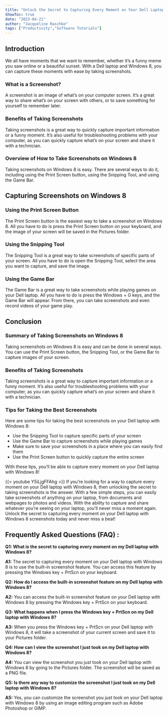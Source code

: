 ```yaml
---
title: "Unlock the Secret to Capturing Every Moment on Your Dell Laptop with Windows 8 Screenshots!"
ShowToc: true 
date: "2023-04-21"
author: "Jacqueline Raschke" 
tags: ["Productivity","Software Tutorials"]
---
```

## Introduction

We all have moments that we want to remember, whether it’s a funny meme you saw online or a beautiful sunset. With a Dell laptop and Windows 8, you can capture these moments with ease by taking screenshots. 

### What is a Screenshot?

A screenshot is an image of what’s on your computer screen. It’s a great way to share what’s on your screen with others, or to save something for yourself to remember later. 

### Benefits of Taking Screenshots

Taking screenshots is a great way to quickly capture important information or a funny moment. It’s also useful for troubleshooting problems with your computer, as you can quickly capture what’s on your screen and share it with a technician. 

### Overview of How to Take Screenshots on Windows 8

Taking screenshots on Windows 8 is easy. There are several ways to do it, including using the Print Screen button, using the Snipping Tool, and using the Game Bar. 

## Capturing Screenshots on Windows 8

### Using the Print Screen Button

The Print Screen button is the easiest way to take a screenshot on Windows 8. All you have to do is press the Print Screen button on your keyboard, and the image of your screen will be saved in the Pictures folder. 

### Using the Snipping Tool

The Snipping Tool is a great way to take screenshots of specific parts of your screen. All you have to do is open the Snipping Tool, select the area you want to capture, and save the image. 

### Using the Game Bar

The Game Bar is a great way to take screenshots while playing games on your Dell laptop. All you have to do is press the Windows + G keys, and the Game Bar will appear. From there, you can take screenshots and even record videos of your game play. 

## Conclusion

### Summary of Taking Screenshots on Windows 8

Taking screenshots on Windows 8 is easy and can be done in several ways. You can use the Print Screen button, the Snipping Tool, or the Game Bar to capture images of your screen. 

### Benefits of Taking Screenshots

Taking screenshots is a great way to capture important information or a funny moment. It’s also useful for troubleshooting problems with your computer, as you can quickly capture what’s on your screen and share it with a technician. 

### Tips for Taking the Best Screenshots

Here are some tips for taking the best screenshots on your Dell laptop with Windows 8: 

- Use the Snipping Tool to capture specific parts of your screen 
- Use the Game Bar to capture screenshots while playing games 
- Make sure to save your screenshots in a place where you can easily find them 
- Use the Print Screen button to quickly capture the entire screen 

With these tips, you’ll be able to capture every moment on your Dell laptop with Windows 8!

{{< youtube Y5iLjgFFAhg >}} 
If you’re looking for a way to capture every moment on your Dell laptop with Windows 8, then unlocking the secret to taking screenshots is the answer. With a few simple steps, you can easily take screenshots of anything on your laptop, from documents and webpages to photos and videos. With the ability to capture and share whatever you’re seeing on your laptop, you’ll never miss a moment again. Unlock the secret to capturing every moment on your Dell laptop with Windows 8 screenshots today and never miss a beat!

## Frequently Asked Questions (FAQ) :
**Q1: What is the secret to capturing every moment on my Dell laptop with Windows 8?**

**A1:** The secret to capturing every moment on your Dell laptop with Windows 8 is to use the built-in screenshot feature. You can access this feature by pressing the Windows key + PrtScn on your keyboard.

**Q2: How do I access the built-in screenshot feature on my Dell laptop with Windows 8?**

**A2:** You can access the built-in screenshot feature on your Dell laptop with Windows 8 by pressing the Windows key + PrtScn on your keyboard.

**Q3: What happens when I press the Windows key + PrtScn on my Dell laptop with Windows 8?**

**A3:** When you press the Windows key + PrtScn on your Dell laptop with Windows 8, it will take a screenshot of your current screen and save it to your Pictures folder.

**Q4: How can I view the screenshot I just took on my Dell laptop with Windows 8?**

**A4:** You can view the screenshot you just took on your Dell laptop with Windows 8 by going to the Pictures folder. The screenshot will be saved as a PNG file.

**Q5: Is there any way to customize the screenshot I just took on my Dell laptop with Windows 8?**

**A5:** Yes, you can customize the screenshot you just took on your Dell laptop with Windows 8 by using an image editing program such as Adobe Photoshop or GIMP.


